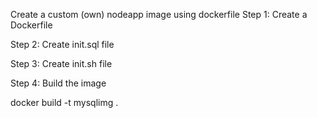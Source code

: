 Create a custom (own) nodeapp image using dockerfile
Step 1: Create a Dockerfile

Step 2: Create init.sql file

Step 3: Create init.sh file

Step 4: Build the image

docker build -t mysqlimg .
